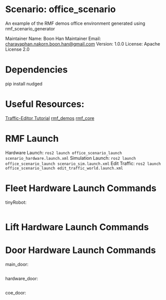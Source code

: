 
# Scenario: office_scenario

An example of the RMF demos office environment generated using rmf_scenario_generator

Maintainer Name: Boon Han
Maintainer Email: charayaphan.nakorn.boon.han@gmail.com
Version: 1.0.0
License: Apache License 2.0

# Dependencies
pip install nudged

# Useful Resources:
[Traffic-Editor Tutorial](https://osrf.github.io/ros2multirobotbook/traffic-editor.html)
[rmf_demos](https://github.com/osrf/rmf_demos)
[rmf_core](https://github.com/osrf/rmf_core)

# RMF Launch
Hardware Launch: `ros2 launch office_scenario_launch scenario_hardware.launch.xml`
Simulation Launch: `ros2 launch office_scenario_launch scenario_sim.launch.xml`
Edit Traffic: `ros2 launch office_scenario_launch edit_traffic_world.launch.xml`

# Fleet Hardware Launch Commands

tinyRobot:
```

```


# Lift Hardware Launch Commands


# Door Hardware Launch Commands

main_door:
```

```

hardware_door:
```

```

coe_door:
```

```

